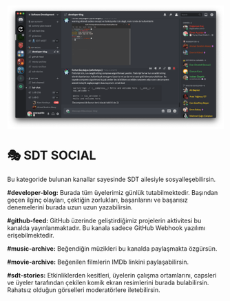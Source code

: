 ![dev-blog](../assets/img/dev-blog.png)

# 🎭 **SDT SOCIAL**

Bu kategoride bulunan kanallar sayesinde SDT ailesiyle sosyalleşebilirsin.

**#developer-blog:** Burada tüm üyelerimiz günlük tutabilmektedir. Başından geçen ilginç olayları, çektiğin zorlukları, başarılarını ve başarısız denemelerini burada uzun uzun yazabilirsin.

**#github-feed:** GitHub üzerinde geliştirdiğimiz projelerin aktivitesi bu kanalda yayınlanmaktadır. Bu kanala sadece GitHub Webhook yazılımı erişebilmektedir.

**#music-archive:** Beğendiğin müzikleri bu kanalda paylaşmakta özgürsün.

**#movie-archive:** Beğenilen filmlerin IMDb linkini paylaşabilirsin.

**#sdt-stories:** Etkinliklerden kesitleri, üyelerin çalışma ortamlarını, capsleri ve üyeler tarafından çekilen komik ekran resimlerini burada bulabilirsin. Rahatsız olduğun görselleri moderatörlere iletebilirsin.